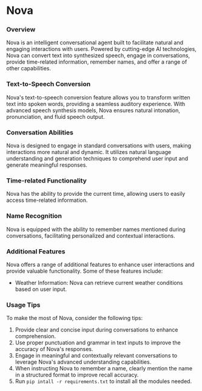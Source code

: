 # Nova
### Overview
Nova is an intelligent conversational agent built to facilitate natural and engaging interactions with users. Powered by cutting-edge AI technologies, Nova can convert text into synthesized speech, engage in conversations, provide time-related information, remember names, and offer a range of other capabilities.

### Text-to-Speech Conversion
Nova's text-to-speech conversion feature allows you to transform written text into spoken words, providing a seamless auditory experience. With advanced speech synthesis models, Nova ensures natural intonation, pronunciation, and fluid speech output.

### Conversation Abilities
Nova is designed to engage in standard conversations with users, making interactions more natural and dynamic. It utilizes natural language understanding and generation techniques to comprehend user input and generate meaningful responses.

### Time-related Functionality
Nova has the ability to provide the current time, allowing users to easily access time-related information.

### Name Recognition
Nova is equipped with the ability to remember names mentioned during conversations, facilitating personalized and contextual interactions.

### Additional Features
Nova offers a range of additional features to enhance user interactions and provide valuable functionality. Some of these features include:

- Weather Information: Nova can retrieve current weather conditions based on user input.



### Usage Tips
To make the most of Nova, consider the following tips:

1. Provide clear and concise input during conversations to enhance comprehension.
2. Use proper punctuation and grammar in text inputs to improve the accuracy of Nova's responses.
3. Engage in meaningful and contextually relevant conversations to leverage Nova's advanced understanding capabilities.
4. When instructing Nova to remember a name, clearly mention the name in a structured format to improve recall accuracy.
5. Run `pip intall -r requirements.txt` to install all the modules needed.

